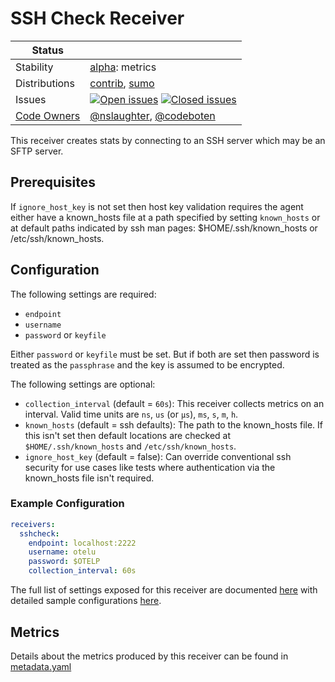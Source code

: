 # SSH Check Receiver

<!-- status autogenerated section -->
| Status        |           |
| ------------- |-----------|
| Stability     | [alpha]: metrics   |
| Distributions | [contrib], [sumo] |
| Issues        | [![Open issues](https://img.shields.io/github/issues-search/open-telemetry/opentelemetry-collector-contrib?query=is%3Aissue%20is%3Aopen%20label%3Areceiver%2Fsshcheck%20&label=open&color=orange&logo=opentelemetry)](https://github.com/open-telemetry/opentelemetry-collector-contrib/issues?q=is%3Aopen+is%3Aissue+label%3Areceiver%2Fsshcheck) [![Closed issues](https://img.shields.io/github/issues-search/open-telemetry/opentelemetry-collector-contrib?query=is%3Aissue%20is%3Aclosed%20label%3Areceiver%2Fsshcheck%20&label=closed&color=blue&logo=opentelemetry)](https://github.com/open-telemetry/opentelemetry-collector-contrib/issues?q=is%3Aclosed+is%3Aissue+label%3Areceiver%2Fsshcheck) |
| [Code Owners](https://github.com/open-telemetry/opentelemetry-collector-contrib/blob/main/CONTRIBUTING.md#becoming-a-code-owner)    | [@nslaughter](https://www.github.com/nslaughter), [@codeboten](https://www.github.com/codeboten) |

[alpha]: https://github.com/open-telemetry/opentelemetry-collector#alpha
[contrib]: https://github.com/open-telemetry/opentelemetry-collector-releases/tree/main/distributions/otelcol-contrib
[sumo]: https://github.com/SumoLogic/sumologic-otel-collector
<!-- end autogenerated section -->

This receiver creates stats by connecting to an SSH server which may be an SFTP server.

## Prerequisites

If `ignore_host_key` is not set then host key validation requires the agent either have a known_hosts file at a path specified by setting `known_hosts` or at default paths indicated by ssh man pages: $HOME/.ssh/known_hosts or /etc/ssh/known_hosts.

## Configuration

The following settings are required:
- `endpoint`
- `username`
- `password` or `keyfile`

Either `password` or `keyfile` must be set. But if both are set then password is treated as the `passphrase` and the key is assumed to be encrypted.

The following settings are optional:

- `collection_interval` (default = `60s`): This receiver collects metrics on an interval. Valid time units are `ns`, `us` (or `µs`), `ms`, `s`, `m`, `h`.
- `known_hosts` (default = ssh defaults): The path to the known_hosts file. If this isn't set then default locations are checked at `$HOME/.ssh/known_hosts` and `/etc/ssh/known_hosts`.
- `ignore_host_key` (default = false): Can override conventional ssh security for use cases like tests where authentication via the known_hosts file isn't required.

### Example Configuration

```yaml
receivers:
  sshcheck:
    endpoint: localhost:2222
    username: otelu
    password: $OTELP
    collection_interval: 60s
```

The full list of settings exposed for this receiver are documented [here](./config.go) with detailed sample configurations [here](./testdata/config.yaml). 

## Metrics

Details about the metrics produced by this receiver can be found in [metadata.yaml](./metadata.yaml)

